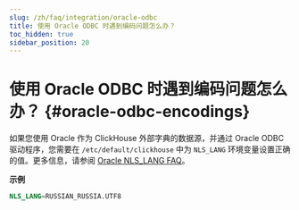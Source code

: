 ```yaml
---
slug: /zh/faq/integration/oracle-odbc
title: 使用 Oracle ODBC 时遇到编码问题怎么办？
toc_hidden: true
sidebar_position: 20
---
```


# 使用 Oracle ODBC 时遇到编码问题怎么办？ {#oracle-odbc-encodings}

如果您使用 Oracle 作为 ClickHouse 外部字典的数据源，并通过 Oracle ODBC 驱动程序，您需要在 `/etc/default/clickhouse` 中为 `NLS_LANG` 环境变量设置正确的值。更多信息，请参阅 [Oracle NLS_LANG FAQ](https://www.oracle.com/technetwork/products/globalization/nls-lang-099431.html)。

**示例**

``` sql
NLS_LANG=RUSSIAN_RUSSIA.UTF8
```